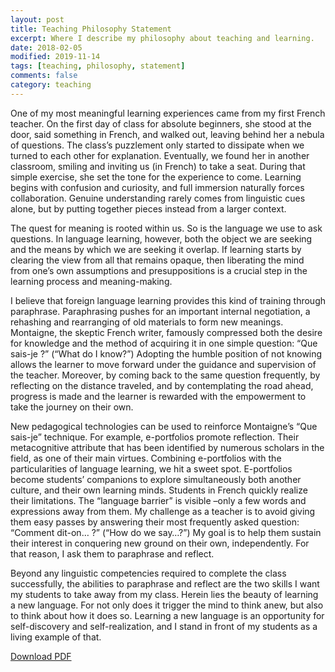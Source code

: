 ```yaml
---
layout: post
title: Teaching Philosophy Statement
excerpt: Where I describe my philosophy about teaching and learning.
date: 2018-02-05
modified: 2019-11-14
tags: [teaching, philosophy, statement]
comments: false
category: teaching
---
```



One of my most meaningful learning experiences came from my first French teacher. On the first day of class for absolute beginners, she stood at the door, said something in French, and walked out, leaving behind her a nebula of questions. The class’s puzzlement only started to dissipate when we turned to each other for explanation. Eventually, we found her in another classroom, smiling and inviting us (in French) to take a seat. During that simple exercise, she set the tone for the experience to come. Learning begins with confusion and curiosity, and full immersion naturally forces collaboration. Genuine understanding rarely comes from linguistic cues alone, but by putting together pieces instead from a larger context.

The quest for meaning is rooted within us. So is the language we use to ask questions. In language learning, however, both the object we are seeking and the means by which we are seeking it overlap. If learning starts by clearing the view from all that remains opaque, then liberating the mind from one’s own assumptions and presuppositions is a crucial step in the learning process and meaning-making. 

I believe that foreign language learning provides this kind of training through paraphrase. Paraphrasing pushes for an important internal negotiation, a rehashing and rearranging of old materials to form new meanings. Montaigne, the skeptic French writer, famously compressed both the desire for knowledge and the method of acquiring it in one simple question: “Que sais-je ?” (“What do I know?”) Adopting the humble position of not knowing allows the learner to move forward under the guidance and supervision of the teacher. Moreover, by coming back to the same question frequently, by reflecting on the distance traveled, and by contemplating the road ahead, progress is made and the learner is rewarded with the empowerment to take the journey on their own.

New pedagogical technologies can be used to reinforce Montaigne’s “Que sais-je” technique. For example, e-portfolios promote reflection. Their metacognitive attribute that has been identified by numerous scholars in the field, as one of their main virtues. Combining e-portfolios with the particularities of language learning, we hit a sweet spot. E-portfolios become students’ companions to explore simultaneously both another culture, and their own learning minds. Students in French quickly realize their limitations. The “language barrier” is visible –only a few words and expressions away from them. My challenge as a teacher is to avoid giving them easy passes by answering their most frequently asked question: “Comment dit-on… ?” (“How do we say…?”) My goal is to help them sustain their interest in conquering new ground on their own, independently. For that reason, I ask them to paraphrase and reflect.

Beyond any linguistic competencies required to complete the class successfully, the abilities to paraphrase and reflect are the two skills I want my students to take away from my class. Herein lies the beauty of learning a new language. For not only does it trigger the mind to think anew, but also to think about how it does so. Learning a new language is an opportunity for self-discovery and self-realization, and I stand in front of my students as a living example of that.


[Download PDF](https://drive.google.com/file/d/18s39QotKXWqZGLT61QcUcJzmj4oiUcKr/view?usp=sharing)
